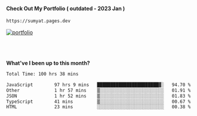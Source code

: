 #### Check Out My Portfolio ( outdated - 2023 Jan ) 
````bash
https://sumyat.pages.dev
````

<a href='https://sumyat.pages.dev/'>
    <img src='https://github.com/sumyat-aung/sumyat-aung/assets/108873224/c9b4f2be-c585-4dd3-84e1-692c3854a6d8' alt='portfolio' align='center' />
</a>


<br />
<br />


<br />
<br />

**What've I been up to this month?**

<!--START_SECTION:waka-->

```txt
Total Time: 100 hrs 38 mins

JavaScript        97 hrs 9 mins   ███████████████████████▓░   94.70 %
Other             1 hr 57 mins    ▒░░░░░░░░░░░░░░░░░░░░░░░░   01.91 %
JSON              1 hr 52 mins    ▒░░░░░░░░░░░░░░░░░░░░░░░░   01.83 %
TypeScript        41 mins         ▒░░░░░░░░░░░░░░░░░░░░░░░░   00.67 %
HTML              23 mins         ░░░░░░░░░░░░░░░░░░░░░░░░░   00.38 %
```

<!--END_SECTION:waka-->




